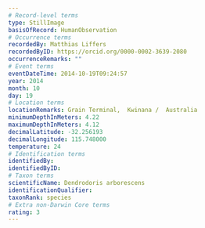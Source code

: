 ```yaml
---
# Record-level terms
type: StillImage
basisOfRecord: HumanObservation
# Occurrence terms
recordedBy: Matthias Liffers
recordedByID: https://orcid.org/0000-0002-3639-2080
occurrenceRemarks: ""
# Event terms
eventDateTime: 2014-10-19T09:24:57
year: 2014
month: 10
day: 19
# Location terms
locationRemarks: Grain Terminal,  Kwinana /  Australia
minimumDepthInMeters: 4.22
maximumDepthInMeters: 4.12
decimalLatitude: -32.256193
decimalLongitude: 115.748000
temperature: 24
# Identification terms
identifiedBy: 
identifiedByID: 
# Taxon terms
scientificName: Dendrodoris arborescens
identificationQualifier: 
taxonRank: species
# Extra non-Darwin Core terms
rating: 3
---
```

